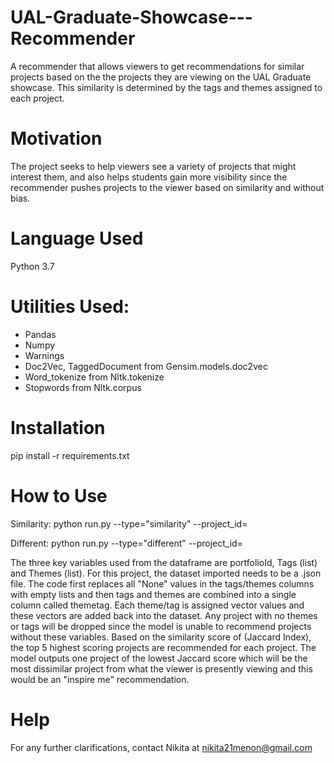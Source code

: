 # UAL-Graduate-Showcase---Recommender
A recommender that allows viewers to get recommendations for similar projects based on the the projects they are viewing on the UAL Graduate showcase. This similarity is determined by the tags and themes assigned to each project. 
# Motivation
The project seeks to help viewers see a variety of projects that might interest them, and also helps students gain more visibility since the recommender pushes projects to the viewer based on similarity and without bias. 
# Language Used
Python 3.7
# Utilities Used: 
- Pandas
- Numpy
- Warnings
- Doc2Vec, TaggedDocument from Gensim.models.doc2vec
- Word_tokenize from Nltk.tokenize
- Stopwords from Nltk.corpus
# Installation
pip install -r requirements.txt
# How to Use
Similarity: python run.py --type="similarity" --project_id= <VALID PROJECT ID>
  
Different: python run.py --type="different" --project_id= <VALID PROJECT ID>
  
  
The three key variables used from the dataframe are portfolioId, Tags (list) and Themes (list). For this project, the dataset imported needs to be a .json file. The code first replaces all "None" values in the tags/themes columns with empty lists and then tags and themes are combined into a single column called themetag. Each theme/tag is assigned vector values and these vectors are added back into the dataset. Any project with no themes or tags will be dropped since the model is unable to recommend projects without these variables. Based on the similarity score of (Jaccard Index), the top 5 highest scoring projects are recommended for each project. The model outputs one project of the lowest Jaccard score which will be the most dissimilar project from what the viewer is presently viewing and this would be an "inspire me" recommendation. 
# Help
For any further clarifications, contact Nikita at nikita21menon@gmail.com
